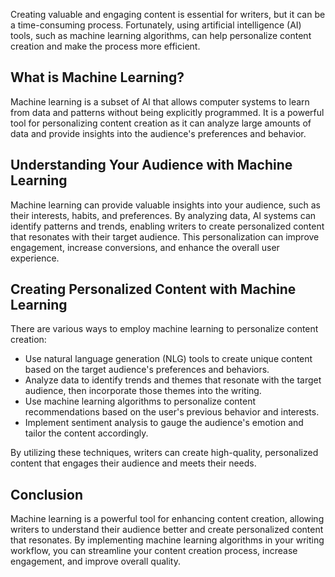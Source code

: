 
Creating valuable and engaging content is essential for writers, but it can be a time-consuming process. Fortunately, using artificial intelligence (AI) tools, such as machine learning algorithms, can help personalize content creation and make the process more efficient.

What is Machine Learning?
-------------------------

Machine learning is a subset of AI that allows computer systems to learn from data and patterns without being explicitly programmed. It is a powerful tool for personalizing content creation as it can analyze large amounts of data and provide insights into the audience's preferences and behavior.

Understanding Your Audience with Machine Learning
-------------------------------------------------

Machine learning can provide valuable insights into your audience, such as their interests, habits, and preferences. By analyzing data, AI systems can identify patterns and trends, enabling writers to create personalized content that resonates with their target audience. This personalization can improve engagement, increase conversions, and enhance the overall user experience.

Creating Personalized Content with Machine Learning
---------------------------------------------------

There are various ways to employ machine learning to personalize content creation:

* Use natural language generation (NLG) tools to create unique content based on the target audience's preferences and behaviors.
* Analyze data to identify trends and themes that resonate with the target audience, then incorporate those themes into the writing.
* Use machine learning algorithms to personalize content recommendations based on the user's previous behavior and interests.
* Implement sentiment analysis to gauge the audience's emotion and tailor the content accordingly.

By utilizing these techniques, writers can create high-quality, personalized content that engages their audience and meets their needs.

Conclusion
----------

Machine learning is a powerful tool for enhancing content creation, allowing writers to understand their audience better and create personalized content that resonates. By implementing machine learning algorithms in your writing workflow, you can streamline your content creation process, increase engagement, and improve overall quality.
